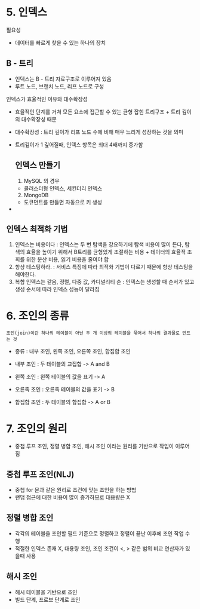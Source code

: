 # 5. 인덱스
필요성
- 데이터를 빠르게 찾을 수 있는 하나의 장치

## B - 트리
- 인덱스는 B - 트리 자료구조로 이루어져 있음
- 루트 노드, 브랜치 노드, 리프 노드로 구성

인덱스가 효율적인 이유와 대수확장성
- 효율적인 단계를 거쳐 모든 요소에 접근할 수 있는 균형 잡힌 트리구조 + 트리 깊이의 대수확장성 때문
- 대수확장성 : 트리 깊이가 리프 노드 수에 비해 매우 느리게 성장하는 것을 의미
- 트리깊이가 1 깊어질때, 인덱스 항목은 최대 4배까지 증가함
  
  ## 인덱스 만들기
  1. MySQL 의 경우
    - 클러스터형 인덱스, 세컨더리 인덱스

  2. MongoDB
    -  도큐먼트를 만들면 자동으로 키 생성 
-  

## 인덱스 최적화 기법
1. 인덱스는 비용이다 : 인덱스는 두 번 탐색을 강요하기에 탐색 비용이 많이 든다, 탐색의 효율을 높이기 위해서 B트리를 균형있게 조절하는 비용 + 데이터의 효율적 조회를 위한 분산 비용, 읽기 비용을 줄여야 함
2. 항상 테스팅하라. : 서비스 특징에 따라 최적화 기법이 다르기 때문에 항상 테스팅을 해야한다.
3. 복합 인덱스는 같음, 정렬, 다중 값, 카디널리티 순 : 인덱스는 생성할 때 순서가 있고 생성 순서에 따라 인덱스 성능이 달라짐


# 6. 조인의 종류
`조인(join)이란 하나의 테이블이 아닌 두 개 이상의 테이블을 묶어서 하나의 결과물로 만드는 것`

- 종류 : 내부 조인, 왼쪽 조인, 오른쪽 조인, 합집합 조인

- 내부 조인 : 두 테이블의 교집합 -> A and B
- 왼쪽 조인 : 왼쪽 테이블의 값을 표기 -> A
- 오른족 조인 : 오른족 테이블의 값을 표기 -> B
- 합집합 조인 : 두 테이블의 합집합 -> A or B


# 7. 조인의 원리
- 중첩 루프 조인, 정렬 병합 조인, 해시 조인 이라는 원리를 기반으로 작입이 이루어짐

## 중첩 루프 조인(NLJ)
- 중첩 for 문과 같은 원리로 조건에 맞는 조인을 하는 방법
- 랜덤 접근에 대한 비용이 많이 증가하므로 대용량은 X

## 정렬 병합 조인
- 각각의 테이블을 조인할 필드 기준으로 정렬하고 정렬이 끝난 이후에 조인 작업 수행
- 적절한 인덱스 존재 X, 대용량 조인, 조인 조건이 <, > 같은 범위 비교 연산자가 있을때 사용

## 해시 조인
- 해시 테이블을 기반으로 조인
- 빌드 단계, 프로브 단계로 조인